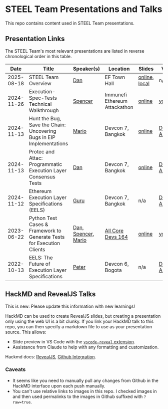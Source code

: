 # STEEL Team Presentations and Talks

This repo contains content used in STEEL Team presentations.

## Presentation Links

The STEEL Team's most relevant presentations are listed in reverse chronological order in this table.

| Date       | Title                                                                 | Speaker(s) | Location          | Slides | Video |
| ---------- | --------------------------------------------------------------------- | --------| ----------------- | ------ | ----- |
| 2025-08-18 | STEEL Team Overview | [Dan](https://github.com/danceratopz) | EF Town Hall | [online](https://notes.ethereum.org/@danceratopz/2025-08-ef-town-hall), [local](2025-08-18_ef-town-hall/slides.md) | n/a |
| 2024-11-26 | Execution-Spec-Tests Technical Walkthrough | [Spencer](https://github.com/spencer-tb) | Immunefi Ethereum Attackathon | [online](https://notes.ethereum.org/@spencer-tb/rJMIhxX7kx#/) | [youtube](https://www.youtube.com/watch?v=lUGHnOKTREo) |
| 2024-11-13 | Hunt the Bug, Save the Chain: Uncovering Bugs in EIP Implementations | [Mario](https://github.com/marioevz) | Devcon 7, Bangkok | [online](https://docs.google.com/presentation/d/117F-s4Jnf3r7cRIQqAwsYqwIGULHx4JTcdJjW64wZag/edit?usp=sharing) | [Devcon Archive](https://archive.devcon.org/devcon-7/hunt-the-bug-save-the-chain-uncovering-bugs-in-eip-implementations) |
| 2024-11-13 | Protec and Attac: Programmatic Execution Layer Consensus Tests | [Dan](https://github.com/danceratopz) | Devcon 7, Bangkok | [online](https://docs.google.com/presentation/d/1H_C3_bcxmpSTe9V9Z7CXA4jdQBIVdf6U0HYmPOFadS0/edit?usp=sharing) | [Devcon Archive](https://archive.devcon.org/devcon-7/protec-and-attac-programmatic-execution-layer-consensus-tests) |
| 2024-11-12 | Ethereum Execution Layer Specifications (EELS) | [Guru](https://github.com/gurukamath) | Devcon 7, Bangkok | n/a | [Devcon Archive](https://archive.devcon.org/devcon-7/ethereum-execution-layer-specifications-eels) |
| 2023-06-22 | Python Test Cases & Framework to Generate Tests for Execution Clients | [Dan](https://github.com/danceratopz), [Spencer](https://github.com/spencer-tb), [Mario](https://github.com/marioevz) | [All Core Devs 164](https://github.com/ethereum/pm/issues/808) | [online](https://notes.ethereum.org/@danceratopz/execution-spec-tests-overview-202306) | [youtube](https://www.youtube.com/live/09Kzi2x06UM?t=160s) |
| 2022-10-13 | EELS: The Future of Execution Layer Specifications | [Peter](https://github.com/petertdavies) | Devcon 6, Bogota | n/a | [Devcon Archive](https://archive.devcon.org/devcon-6/eels-the-future-of-execution-layer-specifications) |

## HackMD and RevealJS Talks

This is new: Please update this information with new learnings!

HackMD can be used to create RevealJS slides, but creating a presentation only using the web UI is a bit clunky. If you link your HackMD talk to this repo, you can then specify a markdown file to use as your presentation source. This allows:

- Slide preview in VS Code with the [`vscode-reveal` extension](https://marketplace.visualstudio.com/items?itemName=evilz.vscode-reveal).
- Assistance from Claude to help with any formatting and customization.

Hackmd docs: [RevealJS](https://hackmd.io/c/tutorials/%2F%40docs%2Fcreate-slides-en), [Github Integration](https://hackmd.io/c/tutorials/%2F%40docs%2Fsync-a-note-with-github).

### Caveats

- It seems like you need to manually pull any changes from Github in the HackMD interface upon each push manually.
- You can't use relative links to images in this repo. I checked images in and then used permalinks to the images in Github suffixed with `?raw=true`.
